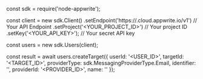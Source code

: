 const sdk = require('node-appwrite');

const client = new sdk.Client()
    .setEndpoint('https://<REGION>.cloud.appwrite.io/v1') // Your API Endpoint
    .setProject('<YOUR_PROJECT_ID>') // Your project ID
    .setKey('<YOUR_API_KEY>'); // Your secret API key

const users = new sdk.Users(client);

const result = await users.createTarget({
    userId: '<USER_ID>',
    targetId: '<TARGET_ID>',
    providerType: sdk.MessagingProviderType.Email,
    identifier: '<IDENTIFIER>',
    providerId: '<PROVIDER_ID>',
    name: '<NAME>'
});
